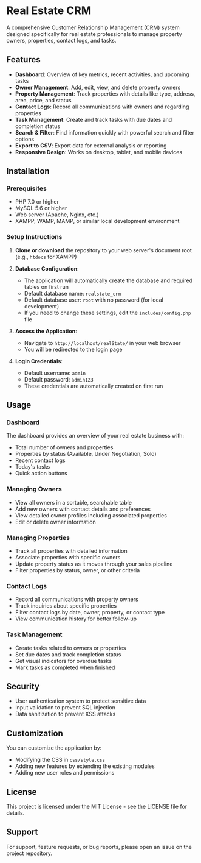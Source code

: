# Real Estate CRM

A comprehensive Customer Relationship Management (CRM) system designed specifically for real estate professionals to manage property owners, properties, contact logs, and tasks.

## Features

- **Dashboard**: Overview of key metrics, recent activities, and upcoming tasks
- **Owner Management**: Add, edit, view, and delete property owners
- **Property Management**: Track properties with details like type, address, area, price, and status
- **Contact Logs**: Record all communications with owners and regarding properties
- **Task Management**: Create and track tasks with due dates and completion status
- **Search & Filter**: Find information quickly with powerful search and filter options
- **Export to CSV**: Export data for external analysis or reporting
- **Responsive Design**: Works on desktop, tablet, and mobile devices

## Installation

### Prerequisites

- PHP 7.0 or higher
- MySQL 5.6 or higher
- Web server (Apache, Nginx, etc.)
- XAMPP, WAMP, MAMP, or similar local development environment

### Setup Instructions

1. **Clone or download** the repository to your web server's document root (e.g., `htdocs` for XAMPP)

2. **Database Configuration**:
   - The application will automatically create the database and required tables on first run
   - Default database name: `realstate_crm`
   - Default database user: `root` with no password (for local development)
   - If you need to change these settings, edit the `includes/config.php` file

3. **Access the Application**:
   - Navigate to `http://localhost/realState/` in your web browser
   - You will be redirected to the login page

4. **Login Credentials**:
   - Default username: `admin`
   - Default password: `admin123`
   - These credentials are automatically created on first run

## Usage

### Dashboard

The dashboard provides an overview of your real estate business with:
- Total number of owners and properties
- Properties by status (Available, Under Negotiation, Sold)
- Recent contact logs
- Today's tasks
- Quick action buttons

### Managing Owners

- View all owners in a sortable, searchable table
- Add new owners with contact details and preferences
- View detailed owner profiles including associated properties
- Edit or delete owner information

### Managing Properties

- Track all properties with detailed information
- Associate properties with specific owners
- Update property status as it moves through your sales pipeline
- Filter properties by status, owner, or other criteria

### Contact Logs

- Record all communications with property owners
- Track inquiries about specific properties
- Filter contact logs by date, owner, property, or contact type
- View communication history for better follow-up

### Task Management

- Create tasks related to owners or properties
- Set due dates and track completion status
- Get visual indicators for overdue tasks
- Mark tasks as completed when finished

## Security

- User authentication system to protect sensitive data
- Input validation to prevent SQL injection
- Data sanitization to prevent XSS attacks

## Customization

You can customize the application by:

- Modifying the CSS in `css/style.css`
- Adding new features by extending the existing modules
- Adding new user roles and permissions

## License

This project is licensed under the MIT License - see the LICENSE file for details.

## Support

For support, feature requests, or bug reports, please open an issue on the project repository.